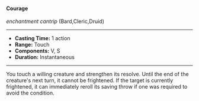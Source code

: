 #### Courage
*enchantment cantrip* (Bard,Cleric,Druid)
___
- **Casting Time:** 1 action
- **Range:** Touch
- **Components:** V, S
- **Duration:** Instantaneous
---
You touch a willing creature and strengthen its resolve. Until the end of the creature's next turn, it cannot be frightened. If the target is currently frightened, it can immediately reroll its saving throw if one was required to avoid the condition.
